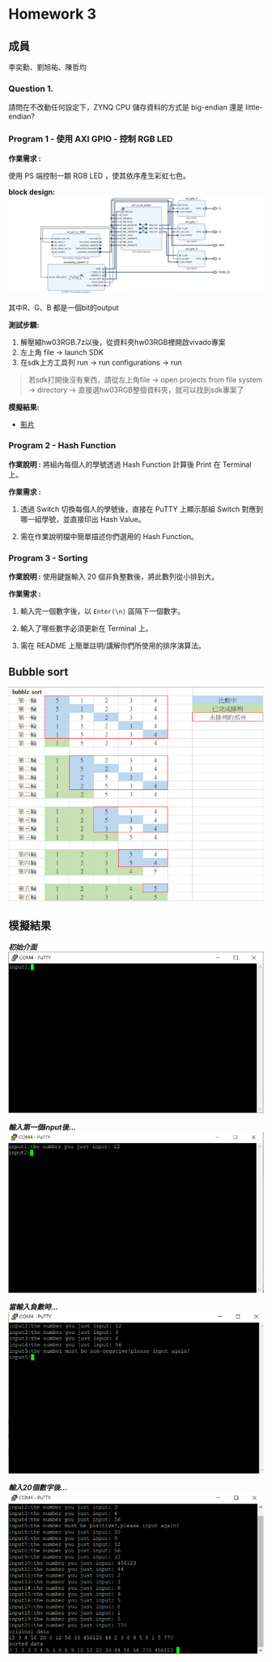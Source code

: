 Homework 3
====

## 成員
李奕勳、劉旭祐、陳哲均

### Question 1.

請問在不改動任何設定下，ZYNQ CPU 儲存資料的方式是 big-endian 還是 little-endian?

### Program 1 - 使用 AXI GPIO - 控制 RGB LED

**作業需求 :**

使用 PS 端控制一顆 RGB LED ，使其依序產生彩虹七色。

**block design:**
![bd](https://github.com/sanwich27/2019_FPGA_Design_Group4/blob/master/hw03/Program1/images/block%20design.JPG?raw=true)

其中R、G、B 都是一個bit的output

**測試步驟:**

1. 解壓縮hw03RGB.7z以後，從資料夾hw03RGB裡開啟vivado專案
2. 左上角 file -> launch SDK
3. 在sdk上方工具列 run -> run configurations -> run
> 若sdk打開後沒有東西，請從左上角file -> open projects from file system -> directory -> 直接選hw03RGB整個資料夾，就可以找到sdk專案了

**模擬結果:**
 * [影片](https://youtu.be/RtJd2VR8HjE)
### Program 2 - Hash Function

**作業說明 :** 將組內每個人的學號透過 Hash Function 計算後 Print 在 Terminal 上。

**作業需求 :**

1. 透過 Switch 切換每個人的學號後，直接在 PuTTY 上顯示那組 Switch 對應到哪一組學號，並直接印出 Hash Value。

2. 需在作業說明檔中簡單描述你們選用的 Hash Function。

### Program 3 - Sorting

**作業說明 :** 使用鍵盤輸入 20 個非負整數後，將此數列從小排到大。

**作業需求 :**

1. 輸入完一個數字後，以 `Enter(\n)` 區隔下一個數字。

2. 輸入了哪些數字必須更新在 Terminal 上。

3. 需在 README 上簡單註明/講解你們所使用的排序演算法。

## Bubble sort

<img src="https://github.com/sanwich27/2019_FPGA_Design_Group4/blob/master/hw03/Program3/images/bubble%20sort.PNG"></img>
 

## 模擬結果

***初始介面***
<img src="https://github.com/sanwich27/2019_FPGA_Design_Group4/blob/master/hw03/Program3/images/1.PNG"></img>

***輸入第一個input後...***
<img src="https://github.com/sanwich27/2019_FPGA_Design_Group4/blob/master/hw03/Program3/images/2.PNG"></img>

***當輸入負數時...***
<img src="https://github.com/sanwich27/2019_FPGA_Design_Group4/blob/master/hw03/Program3/images/non-negative.PNG"></img>

***輸入20個數字後...***
<img src="https://github.com/sanwich27/2019_FPGA_Design_Group4/blob/master/hw03/Program3/images/4.PNG"></img>



